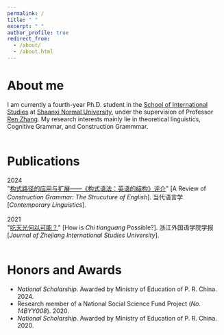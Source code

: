 ```yaml
---
permalink: /
title: " "
excerpt: " "
author_profile: true
redirect_from: 
  - /about/
  - /about.html
---
```

# About me
I am currently a fourth-year Ph.D. student in the [School of International Studies](http://www.wyxy.snnu.edu.cn/) at [Shaanxi Normal University](https://www.snnu.edu.cn/), under the supervision of Professor [Ren Zhang](http://www.wyxy.snnu.edu.cn/info/1179/6333.htm). My research interests mainly lie in theoretical linguistics, Cognitive Grammar, and Construction Grammmar. <br><br>


# Publications
2024<br>
"[构式路径的应用与扩展——《构式语法：英语的结构》评介](https://kns.cnki.net/kcms2/article/abstract?v=7fc2yiS_nyCri7XrgAwEn9YWsQWDY-bHbcczojE71AiuLMJGYYDFC54fazhztFNa7LOS66oEdSXkMKIivCr-6Bn1qX2FG5HoCkYzkZgq5hrM0oLjSOOgEf83YqjGAmCyg6tTUW3DmkTBoOJv-A1kIbfeowJyBCzC&uniplatform=NZKPT)"
[A Review of *Construction Grammar: The Strucuture of English*]. 当代语言学[*Contemporary Linguistics*]. <br><br>
2021<br>
"[吃天光何以可能？](https://kns.cnki.net/kcms/detail/detail.aspx?FileName=ZJJX202101013&DbName=CJFQ2021)"
[How is *Chi tianguang* Possible?]. 浙江外国语学院学报[*Journal of Zhejiang International Studies University*]. <br><br>


# Honors and Awards
*  *National Scholarship*.  Awarded by Ministry of Education of P. R. China. 2024.
*  Research member of a National Social Science Fund Project (*No. 14BYY008*). 2020.
*  *National Scholarship*.  Awarded by Ministry of Education of P. R. China. 2020.

<!---Activity and Service--->
<!---Experience--->

